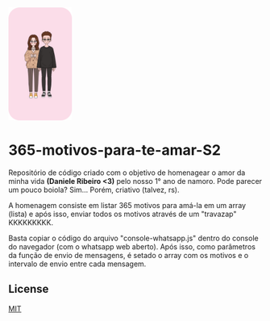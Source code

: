 <img src="./images/eu&ela.png" style="width: 25%;">

# 365-motivos-para-te-amar-S2

Repositório de código criado com o objetivo de homenagear o amor da minha vida **(Daniele Ribeiro <3)** pelo nosso 1° ano de namoro.
Pode parecer um pouco boiola? Sim... Porém, criativo (talvez, rs).

A homenagem consiste em listar 365 motivos para amá-la em um array (lista) e após isso, enviar todos os motivos através de um "travazap" KKKKKKKKK.

Basta copiar o código do arquivo "console-whatsapp.js" dentro do console do navegador (com o whatsapp web aberto). Após isso, como parâmetros da função de envio de mensagens, é setado o array com os motivos e o intervalo de envio entre cada mensagem.

## License
[MIT](https://choosealicense.com/licenses/mit/)
